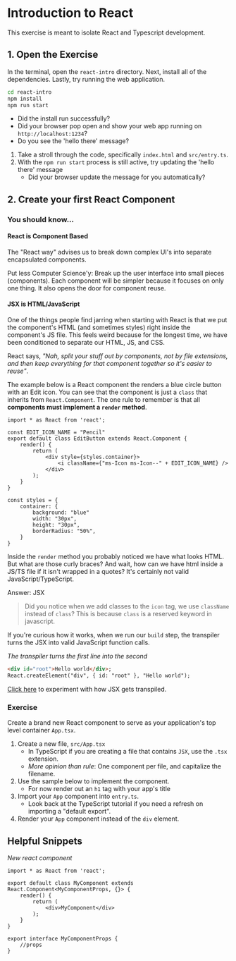 # Introduction to React
This exercise is meant to isolate React and Typescript development.
## 1. Open the Exercise
In the terminal, open the `react-intro` directory. Next, install all of the dependencies. Lastly, try running the web application.
``` bash
cd react-intro
npm install
npm run start
```
- Did the install run successfully?
- Did your browser pop open and show your web app running on `http://localhost:1234`? 
- Do you see the 'hello there' message?

1. Take a stroll through the code, specifically `index.html` and `src/entry.ts`.  
2. With the `npm run start` process is still active, try updating the 'hello there' message
    - Did your browser update the message for you automatically?

## 2. Create your first React Component

### You should know...
#### React is Component Based
The "React way" advises us to break down complex UI's into separate encapsulated components.  

Put less Computer Science'y: Break up the user interface into small pieces (components). Each component will be simpler because it focuses on only one thing. It also opens the door for component reuse.

#### JSX is HTML/JavaScript
One of the things people find jarring when starting with React is that we put the component's HTML (and sometimes styles) right inside the component's JS file. This feels weird because for the longest time, we have been conditioned to separate our HTML, JS, and CSS. 

React says, *"Nah, split your stuff out by components, not by file extensions, and then keep everything for that component together so it's easier to reuse"*.

The example below is a React component the renders a blue circle button with an Edit icon.  You can see that the component is just a `class` that inherits from `React.Component`.  The one rule to remember is that all **components must implement a `render` method**.


``` tsx
import * as React from 'react';

const EDIT_ICON_NAME = "Pencil"
export default class EditButton extends React.Component {
    render() {
        return (
            <div style={styles.container}>
                <i className={"ms-Icon ms-Icon--" + EDIT_ICON_NAME} />
            </div>
        );
    }
}

const styles = {
    container: {
        background: "blue"
        width: "30px",
        height: "30px",
        borderRadius: "50%",
    }
}
```
Inside the `render` method you probably noticed we have what looks HTML. But what are those curly braces? And wait, how can we have html inside a JS/TS file if it isn't wrapped in a quotes? It's certainly not valid JavaScript/TypeScript. 

Answer: JSX 

 > Did you notice when we add classes to the `icon` tag, we use `className` instead of `class`? This is because `class` is a reserved keyword in javascript.

If you're curious how it works, when we run our `build` step, the transpiler turns the JSX into valid JavaScript function calls.

*The transpiler turns the first line into the second*
``` html
<div id="root">Hello world</div>;
React.createElement("div", { id: "root" }, "Hello world");
```
[Click here](http://babeljs.io/repl/#?babili=false&browsers=&build=&builtIns=false&spec=false&loose=false&code_lz=DYUwLgBGAWCWB2BzCBeCAiA9vcB3TMATiCOgNwBQAPACawBuAfABIjDCYT6HA0QDeMBIgC-AoUhFUA9HSZkgA&debug=false&forceAllTransforms=false&shippedProposals=false&circleciRepo=&evaluate=true&fileSize=false&sourceType=module&lineWrap=false&presets=react%2Cstage-2&prettier=true&targets=&version=6.26.0&envVersion=1.6.2) to experiment with how JSX gets transpiled.

### Exercise
Create a brand new React component to serve as your application's top level container `App.tsx`.

1. Create a new file, `src/App.tsx`
    - In TypeScript if you are creating a file that contains `JSX`, use the `.tsx` extension.
    - *More opinion than rule*: One component per file, and capitalize the filename.
2. Use the sample below to implement the component. 
    - For now render out an `h1` tag with your app's title
3. Import your `App` component into `entry.ts`.
    - Look back at the TypeScript tutorial if you need a refresh on importing a "default export".
4. Render your `App` component instead of the `div` element.


## Helpful Snippets

*New react component*
``` tsx
import * as React from 'react';

export default class MyComponent extends React.Component<MyComponentProps, {}> {
    render() {
        return (
            <div>MyComponent</div>
        );
    }
}

export interface MyComponentProps {
    //props
}
```


